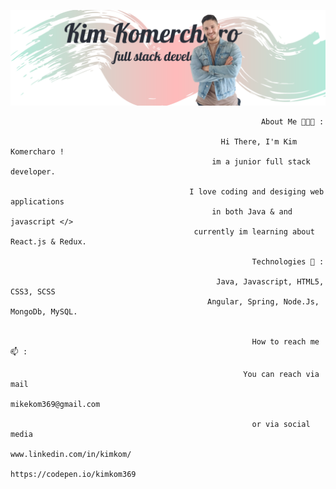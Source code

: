 
![](WebDevloper.png)


                                                           
                                                            About Me 👨🏽‍💻 :
                                                          
                                                   Hi There, I'm Kim Komercharo !
                                                 im a junior full stack developer.
                                                
                                            I love coding and desiging web applications
                                                 in both Java & and javascript </>
                                             currently im learning about React.js & Redux.
                                                 
                                                          Technologies 🤖 :
                                                          
                                                  Java, Javascript, HTML5, CSS3, SCSS 
                                                Angular, Spring, Node.Js, MongoDb, MySQL.
                                                

                                                          How to reach me 📫 :
                                                          
                                                        You can reach via mail
                                                          mikekom369@gmail.com
                                                           
                                                          or via social media 
                                                      www.linkedin.com/in/kimkom/
                                                      https://codepen.io/kimkom369
                                                           
                                                       





